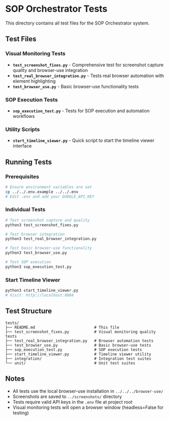 # SOP Orchestrator Tests

This directory contains all test files for the SOP Orchestrator system.

## Test Files

### Visual Monitoring Tests
- **`test_screenshot_fixes.py`** - Comprehensive test for screenshot capture quality and browser-use integration
- **`test_real_browser_integration.py`** - Tests real browser automation with element highlighting
- **`test_browser_use.py`** - Basic browser-use functionality tests

### SOP Execution Tests
- **`sop_execution_test.py`** - Tests for SOP execution and automation workflows

### Utility Scripts
- **`start_timeline_viewer.py`** - Quick script to start the timeline viewer interface

## Running Tests

### Prerequisites
```bash
# Ensure environment variables are set
cp ../../.env.example ../../.env
# Edit .env and add your GOOGLE_API_KEY
```

### Individual Tests
```bash
# Test screenshot capture and quality
python3 test_screenshot_fixes.py

# Test browser integration
python3 test_real_browser_integration.py

# Test basic browser-use functionality
python3 test_browser_use.py

# Test SOP execution
python3 sop_execution_test.py
```

### Start Timeline Viewer
```bash
python3 start_timeline_viewer.py
# Visit: http://localhost:8084
```

## Test Structure

```
tests/
├── README.md                          # This file
├── test_screenshot_fixes.py           # Visual monitoring quality tests
├── test_real_browser_integration.py   # Browser automation tests
├── test_browser_use.py                # Basic browser-use tests
├── sop_execution_test.py              # SOP execution tests
├── start_timeline_viewer.py           # Timeline viewer utility
├── integration/                       # Integration test suites
└── unit/                              # Unit test suites
```

## Notes

- All tests use the local browser-use installation in `../../../browser-use/`
- Screenshots are saved to `../screenshots/` directory
- Tests require valid API keys in the `.env` file at project root
- Visual monitoring tests will open a browser window (headless=False for testing) 